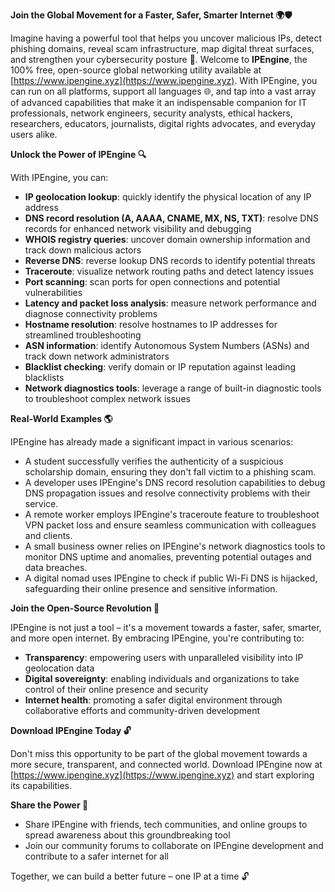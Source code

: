 **Join the Global Movement for a Faster, Safer, Smarter Internet 🌍🛡️**

Imagine having a powerful tool that helps you uncover malicious IPs, detect phishing domains, reveal scam infrastructure, map digital threat surfaces, and strengthen your cybersecurity posture 🔐. Welcome to **IPEngine**, the 100% free, open-source global networking utility available at [https://www.ipengine.xyz](https://www.ipengine.xyz). With IPEngine, you can run on all platforms, support all languages 🌐, and tap into a vast array of advanced capabilities that make it an indispensable companion for IT professionals, network engineers, security analysts, ethical hackers, researchers, educators, journalists, digital rights advocates, and everyday users alike.

**Unlock the Power of IPEngine 🔍**

With IPEngine, you can:

*   **IP geolocation lookup**: quickly identify the physical location of any IP address
*   **DNS record resolution (A, AAAA, CNAME, MX, NS, TXT)**: resolve DNS records for enhanced network visibility and debugging
*   **WHOIS registry queries**: uncover domain ownership information and track down malicious actors
*   **Reverse DNS**: reverse lookup DNS records to identify potential threats
*   **Traceroute**: visualize network routing paths and detect latency issues
*   **Port scanning**: scan ports for open connections and potential vulnerabilities
*   **Latency and packet loss analysis**: measure network performance and diagnose connectivity problems
*   **Hostname resolution**: resolve hostnames to IP addresses for streamlined troubleshooting
*   **ASN information**: identify Autonomous System Numbers (ASNs) and track down network administrators
*   **Blacklist checking**: verify domain or IP reputation against leading blacklists
*   **Network diagnostics tools**: leverage a range of built-in diagnostic tools to troubleshoot complex network issues

**Real-World Examples 🌎**

IPEngine has already made a significant impact in various scenarios:

*   A student successfully verifies the authenticity of a suspicious scholarship domain, ensuring they don't fall victim to a phishing scam.
*   A developer uses IPEngine's DNS record resolution capabilities to debug DNS propagation issues and resolve connectivity problems with their service.
*   A remote worker employs IPEngine's traceroute feature to troubleshoot VPN packet loss and ensure seamless communication with colleagues and clients.
*   A small business owner relies on IPEngine's network diagnostics tools to monitor DNS uptime and anomalies, preventing potential outages and data breaches.
*   A digital nomad uses IPEngine to check if public Wi-Fi DNS is hijacked, safeguarding their online presence and sensitive information.

**Join the Open-Source Revolution 🚀**

IPEngine is not just a tool – it's a movement towards a faster, safer, smarter, and more open internet. By embracing IPEngine, you're contributing to:

*   **Transparency**: empowering users with unparalleled visibility into IP geolocation data
*   **Digital sovereignty**: enabling individuals and organizations to take control of their online presence and security
*   **Internet health**: promoting a safer digital environment through collaborative efforts and community-driven development

**Download IPEngine Today 🔓**

Don't miss this opportunity to be part of the global movement towards a more secure, transparent, and connected world. Download IPEngine now at [https://www.ipengine.xyz](https://www.ipengine.xyz) and start exploring its capabilities.

**Share the Power 🤝**

*   Share IPEngine with friends, tech communities, and online groups to spread awareness about this groundbreaking tool
*   Join our community forums to collaborate on IPEngine development and contribute to a safer internet for all

Together, we can build a better future – one IP at a time 🔓